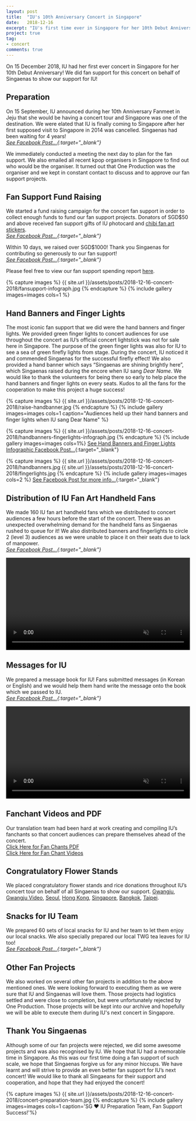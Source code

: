 ```yaml
---
layout: post
title:  "IU's 10th Anniversary Concert in Singapore"
date:   2018-12-16
excerpt: "IU's first time ever in Singapore for her 10th Debut Anniversary Concert Tour dlwlrma! SG &hearts; IU provided Fan Support for the concert."
project: true
tag:
- concert
comments: true
---
```

     
      
On 15 December 2018, IU had her first ever concert in Singapore for her 10th Debut Anniversary! 
We did fan support for this concert on behalf of Singaenas to show our support for IU!


## Preparation
On 15 September, IU announced during her 10th Anniversary Fanmeet in Jeju that she would be having a concert tour and Singapore was one 
of the destination. We were elated that IU is finally coming to Singapore after her first supposed visit to Singapore in 2014 was cancelled. 
Singaenas had been waiting for 4 years!
<br><i>[See Facebook Post...](https://www.facebook.com/365013863674034/posts/1104975459677867/){:target="_blank"}</i>


We immediately conducted a meeting the next day to plan for the fan support. We also emailed all recent kpop organisers in Singapore to find out who would be the organiser. 
It turned out that One Production was the organiser and we kept in constant contact to discuss and to approve our fan support projects.


## Fan Support Fund Raising
We started a fund raising campaign for the concert fan support in order to collect enough funds to fund our fan support projects. 
Donators of SGD$50 and above received fan support gifts of IU photocard and [chibi fan art stickers](https://www.facebook.com/365013863674034/posts/1108846122624134/). 
<br><i>[See Facebook Post...](https://www.facebook.com/365013863674034/posts/1106150692893677/){:target="_blank"}</i>


Within 10 days, we raised over SGD$1000! Thank you Singaenas for contributing so generously to our fan support!  
<i>[See Facebook Post...](https://www.facebook.com/365013863674034/posts/1111705825671497/){:target="_blank"}</i>

Please feel free to view our fan support spending report <a href="https://www.facebook.com/365013863674034/posts/1164178867090859/" target="_blank">here</a>.

{% capture images %}
    {{ site.url }}/assets/posts/2018-12-16-concert-2018/fansupport-infograph.jpg
{% endcapture %}
{% include gallery images=images cols=1 %}


## Hand Banners and Finger Lights
The most iconic fan support that we did were the hand banners and finger lights. We provided green finger lights to concert audiences for use throughout the concert as IU’s official concert lightstick was not for sale here in Singapore. 
The purpose of the green finger lights was also for IU to see a sea of green firefly lights from stage. During the concert, IU noticed it and commended Singaenas for the successful firefly effect!
We also provided a hand banner which says “Singaenas are shining brightly here”, which Singaenas raised during the encore when IU sang <I>Dear Name</i>.
We would like to thank the volunteers for being there so early to help place the hand banners and finger lights on every seats. Kudos to all the fans for the cooperation to make this project a huge success! 

{% capture images %}
    {{ site.url }}/assets/posts/2018-12-16-concert-2018/raise-handbanner.jpg
{% endcapture %}
{% include gallery images=images cols=1 caption="Audiences held up their hand banners and finger lights when IU sang Dear Name" %}

{% capture images %}
    {{ site.url }}/assets/posts/2018-12-16-concert-2018/handbanners-fingerlights-infograph.jpg
{% endcapture %}
{% include gallery images=images cols=1%}
[See Hand Banners and Finger Lights Infographic Facebook Post...](https://www.facebook.com/365013863674034/posts/1156822031159876){:target="_blank"}

{% capture images %}
    {{ site.url }}/assets/posts/2018-12-16-concert-2018/handbanners.jpg
    {{ site.url }}/assets/posts/2018-12-16-concert-2018/fingerlights.jpg
{% endcapture %}
{% include gallery images=images cols=2 %}
[See Facebook Post for more info...](https://www.facebook.com/365013863674034/posts/1158275937681152){:target="_blank"}


## Distribution of IU Fan Art Handheld Fans
We made 160 IU fan art handheld fans which we distributed to concert audiences a few hours before the start of the concert. There was an unexpected overwhelming demand for the handheld fans as Singaenas rushed to queue for it!
We also distributed banners and fingerlights to circle 2 (level 3) audiences as we were unable to place it on their seats due to lack of manpower.
<br><i>[See Facebook Post...](https://www.facebook.com/365013863674034/posts/1151813124994100/){:target="_blank"}</i>


<video controls width="100%" height="auto" muted>
	<source src="{{ site.url }}/assets/posts/2018-12-16-concert-2018/handheld-fans-distribution.mp4" type="video/mp4">
	Your browser does not support the video tag.
</video>


## Messages for IU
We prepared a message book for IU! Fans submitted messages (in Korean or English) and we would help them hand write the message onto the book which we passed to IU.
<br><i>[See Facebook Post...](https://www.facebook.com/365013863674034/posts/1147276895447723/){:target="_blank"}</i>


<video controls width="100%" height="auto" muted>
	<source src="{{ site.url }}/assets/posts/2018-12-16-concert-2018/iu-message-book.mp4" type="video/mp4">
	Your browser does not support the video tag.
</video>


## Fanchant Videos and PDF
Our translation team had been hard at work creating and compiling IU’s fanchants so that concert audiences can prepare themselves ahead of the concert.
<br> <a href="{{ site.url }}/assets/posts/2018-12-16-concert-2018/fanchant-concert-2018.pdf" target="_blank">Click Here for Fan Chants PDF</a>
<br> <a href="https://www.youtube.com/playlist?list=PLmECCr7HkUvHlIVRgtH5dDNq_HRreRkqg" target="_blank">Click Here for Fan Chant Videos</a>


## Congratulatory Flower Stands
We placed congratulatory flower stands and rice donations throughout IU’s concert tour on behalf of all Singaenas to show our support.
<a href="https://www.facebook.com/365013863674034/posts/1138172509691495/" target="_blank">Gwangju</a>, 
<a href="https://www.facebook.com/365013863674034/posts/1138194753022604/" target="_blank">Gwangju Video</a>, 
<a href="https://www.facebook.com/365013863674034/posts/1142588519249894/" target="_blank">Seoul</a>, 
<a href="https://www.facebook.com/365013863674034/posts/1157347574440655/" target="_blank">Hong Kong</a>, 
<a href="https://www.facebook.com/365013863674034/posts/1161931820648897/" target="_blank">Singapore</a>, 
<a href="https://www.facebook.com/365013863674034/posts/1163207103854702/" target="_blank">Bangkok</a>, 
<a href="https://www.facebook.com/365013863674034/posts/1168779833297429/" target="_blank">Taipei</a>.


## Snacks for IU Team
We prepared 60 sets of local snacks for IU and her team to let them enjoy our local snacks. We also specially prepared our local TWG tea leaves for IU too! 
<br><i>[See Facebook Post...](https://www.facebook.com/365013863674034/posts/1163152757193470/){:target="_blank"}</i>


## Other Fan Projects
We also worked on several other fan projects in addition to the above mentioned ones. We were looking forward to executing them as we were sure that 
IU and Singaenas will love them. Those projects had logistics settled and were close to completion, but were unfortunately rejected by One Production.
Those projects will be kept into our archive and hopefully we will be able to execute them during IU's next concert in Singapore.


## Thank You Singaenas
Although some of our fan projects were rejected, we did some awesome projects and was also recognised by IU. We hope that IU had a memorable time in Singapore. 
As this was our first time doing a fan support of such scale, we hope that Singaenas forgive us for any minor hiccups. We have learnt and will strive to provide an even better fan support for IU’s next concert! 
We would like to thank all Singaeans for their support and cooperation, and hope that they had enjoyed the concert!

{% capture images %}
    {{ site.url }}/assets/posts/2018-12-16-concert-2018/concert-preparation-team.jpg
{% endcapture %}
{% include gallery images=images cols=1 caption='SG &hearts; IU Preparation Team, Fan Support Success!'%}
